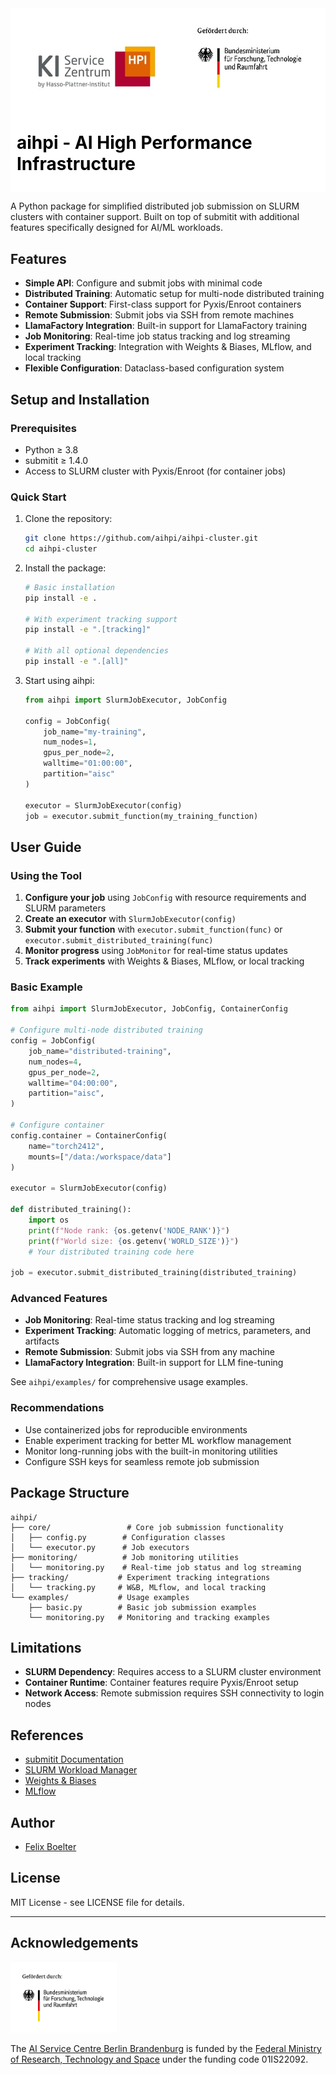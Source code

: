 <div style="background-color: #ffffff; color: #000000; padding: 10px;">
<img src="00_aisc/img/logo_aisc_bmftr.jpg">
<h1>aihpi - AI High Performance Infrastructure
</div>

A Python package for simplified distributed job submission on SLURM clusters with container support. Built on top of submitit with additional features specifically designed for AI/ML workloads.

## Features

- **Simple API**: Configure and submit jobs with minimal code
- **Distributed Training**: Automatic setup for multi-node distributed training
- **Container Support**: First-class support for Pyxis/Enroot containers
- **Remote Submission**: Submit jobs via SSH from remote machines
- **LlamaFactory Integration**: Built-in support for LlamaFactory training
- **Job Monitoring**: Real-time job status tracking and log streaming
- **Experiment Tracking**: Integration with Weights & Biases, MLflow, and local tracking
- **Flexible Configuration**: Dataclass-based configuration system

## Setup and Installation

### Prerequisites

- Python ≥ 3.8
- submitit ≥ 1.4.0
- Access to SLURM cluster with Pyxis/Enroot (for container jobs)

### Quick Start

1. Clone the repository:
   ```bash
   git clone https://github.com/aihpi/aihpi-cluster.git
   cd aihpi-cluster
   ```

2. Install the package:
   ```bash
   # Basic installation
   pip install -e .
   
   # With experiment tracking support
   pip install -e ".[tracking]"
   
   # With all optional dependencies
   pip install -e ".[all]"
   ```

3. Start using aihpi:
   ```python
   from aihpi import SlurmJobExecutor, JobConfig
   
   config = JobConfig(
       job_name="my-training",
       num_nodes=1,
       gpus_per_node=2,
       walltime="01:00:00",
       partition="aisc"
   )
   
   executor = SlurmJobExecutor(config)
   job = executor.submit_function(my_training_function)
   ```

## User Guide

### Using the Tool

1. **Configure your job** using `JobConfig` with resource requirements and SLURM parameters
2. **Create an executor** with `SlurmJobExecutor(config)`
3. **Submit your function** with `executor.submit_function(func)` or `executor.submit_distributed_training(func)`
4. **Monitor progress** using `JobMonitor` for real-time status updates
5. **Track experiments** with Weights & Biases, MLflow, or local tracking

### Basic Example

```python
from aihpi import SlurmJobExecutor, JobConfig, ContainerConfig

# Configure multi-node distributed training
config = JobConfig(
    job_name="distributed-training",
    num_nodes=4,
    gpus_per_node=2,
    walltime="04:00:00",
    partition="aisc",
)

# Configure container
config.container = ContainerConfig(
    name="torch2412",
    mounts=["/data:/workspace/data"]
)

executor = SlurmJobExecutor(config)

def distributed_training():
    import os
    print(f"Node rank: {os.getenv('NODE_RANK')}")
    print(f"World size: {os.getenv('WORLD_SIZE')}")
    # Your distributed training code here

job = executor.submit_distributed_training(distributed_training)
```

### Advanced Features

- **Job Monitoring**: Real-time status tracking and log streaming
- **Experiment Tracking**: Automatic logging of metrics, parameters, and artifacts
- **Remote Submission**: Submit jobs via SSH from any machine
- **LlamaFactory Integration**: Built-in support for LLM fine-tuning

See `aihpi/examples/` for comprehensive usage examples.

### Recommendations

- Use containerized jobs for reproducible environments
- Enable experiment tracking for better ML workflow management  
- Monitor long-running jobs with the built-in monitoring utilities
- Configure SSH keys for seamless remote job submission

## Package Structure

```
aihpi/
├── core/                 # Core job submission functionality
│   ├── config.py        # Configuration classes
│   └── executor.py      # Job executors
├── monitoring/          # Job monitoring utilities
│   └── monitoring.py    # Real-time job status and log streaming
├── tracking/           # Experiment tracking integrations
│   └── tracking.py     # W&B, MLflow, and local tracking
└── examples/           # Usage examples
    ├── basic.py        # Basic job submission examples
    └── monitoring.py   # Monitoring and tracking examples
```

## Limitations

- **SLURM Dependency**: Requires access to a SLURM cluster environment
- **Container Runtime**: Container features require Pyxis/Enroot setup
- **Network Access**: Remote submission requires SSH connectivity to login nodes

## References

- [submitit Documentation](https://github.com/facebookincubator/submitit)
- [SLURM Workload Manager](https://slurm.schedmd.com/)
- [Weights & Biases](https://wandb.ai/)
- [MLflow](https://mlflow.org/)

## Author
- [Felix Boelter](https://hpi.de/kisz)

## License

MIT License - see LICENSE file for details.

---

## Acknowledgements
<img src="00_aisc/img/logo_bmftr_de.png" alt="drawing" style="width:170px;"/>

The [AI Service Centre Berlin Brandenburg](http://hpi.de/kisz) is funded by the [Federal Ministry of Research, Technology and Space](https://www.bmbf.de/) under the funding code 01IS22092.
